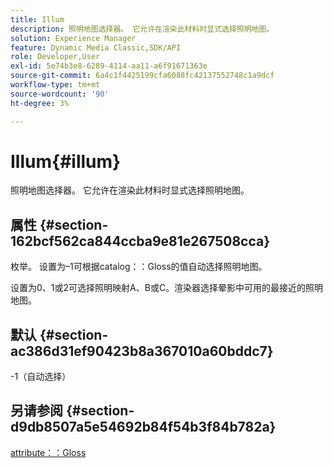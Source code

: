 ```yaml
---
title: Illum
description: 照明地图选择器。 它允许在渲染此材料时显式选择照明地图。
solution: Experience Manager
feature: Dynamic Media Classic,SDK/API
role: Developer,User
exl-id: 5e74b3e8-6289-4114-aa11-a6f91671363e
source-git-commit: 6a4c1f4425199cfa6088fc42137552748c1a9dcf
workflow-type: tm+mt
source-wordcount: '90'
ht-degree: 3%

---
```


# Illum{#illum}

照明地图选择器。 它允许在渲染此材料时显式选择照明地图。

## 属性 {#section-162bcf562ca844ccba9e81e267508cca}

枚举。 设置为–1可根据catalog：：Gloss的值自动选择照明地图。

设置为0、1或2可选择照明映射A、B或C。渲染器选择晕影中可用的最接近的照明地图。

## 默认 {#section-ac386d31ef90423b8a367010a60bddc7}

-1（自动选择）

## 另请参阅 {#section-d9db8507a5e54692b84f54b3f84b782a}

[attribute：：Gloss](../../../../../ir-api/material-cat/image-rendering-api-ref/c-ir-material-catalog/c-ir-material-data-reference/r-ir-cat-gloss.md#reference-5277f62a67e2408ab94699aa712f1eeb)
